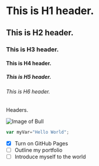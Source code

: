 # This is H1 header.
## This is H2 header.
### This is H3 header.
#### This is H4 header.
##### This is H5 header.
###### This is H6 header.

Headers.

![Image of Bull](https://w7.pngwing.com/pngs/1005/979/png-transparent-red-bull-cartoon-red-bull-cartoon-character-mammal-animals-thumbnail.png)

```javascript
var myVar="Hello World";
```

- [x] Turn on GitHub Pages
- [ ] Outline my portfolio
- [ ] Introduce myself to the world
